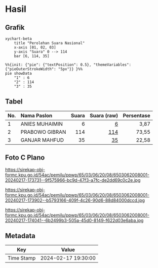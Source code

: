# Hasil

## Grafik

```mermaid
xychart-beta
    title "Perolehan Suara Nasional"
    x-axis [01, 02, 03]
    y-axis "Suara" 0 --> 114
    bar [6, 114, 35]
```

```mermaid
%%{init: {"pie": {"textPosition": 0.5}, "themeVariables": {"pieOuterStrokeWidth": "5px"}} }%%
pie showData
    "1" : 6
    "2" : 114
    "3" : 35
```

## Tabel

| No. | Nama Paslon    | Suara | Suara (raw) | Persentase |
|:--- |:-------------- | -----:| -----------:| ----------:|
| 1   | ANIES MUHAIMIN | 6     | [6][p-1]    | 3,87       |
| 2   | PRABOWO GIBRAN | 114   | [114][p-2]  | 73,55      |
| 3   | GANJAR MAHFUD  | 35    | [35][p-3]   | 22,58      |


[p-1]: https://github.com/gigit-pemilu/pemilu-2024/blob/main/pilpres/hitung-suara/sub/65-kalimantan-utara/sub/03-nunukan/sub/06-sebuku/sub/2008-sujau/sub/001-tps/sub/paslon-1.txt
[p-2]: https://github.com/gigit-pemilu/pemilu-2024/blob/main/pilpres/hitung-suara/sub/65-kalimantan-utara/sub/03-nunukan/sub/06-sebuku/sub/2008-sujau/sub/001-tps/sub/paslon-2.txt
[p-3]: https://github.com/gigit-pemilu/pemilu-2024/blob/main/pilpres/hitung-suara/sub/65-kalimantan-utara/sub/03-nunukan/sub/06-sebuku/sub/2008-sujau/sub/001-tps/sub/paslon-3.txt

## Foto C Plano

https://sirekap-obj-formc.kpu.go.id/54ac/pemilu/ppwp/65/03/06/20/08/6503062008001-20240217-173731--9f575966-bc9d-47f3-a7fc-de2dd69c0c2e.jpg

https://sirekap-obj-formc.kpu.go.id/54ac/pemilu/ppwp/65/03/06/20/08/6503062008001-20240217-173902--b5793166-409f-4c26-90d6-88d84000dccd.jpg

https://sirekap-obj-formc.kpu.go.id/54ac/pemilu/ppwp/65/03/06/20/08/6503062008001-20240217-174041--6b2499b3-505a-45d0-8149-f622d03e6aba.jpg


## Metadata

| Key        | Value               |
| ---------- | ------------------- |
| Time Stamp | 2024-02-17 19:30:00 |



